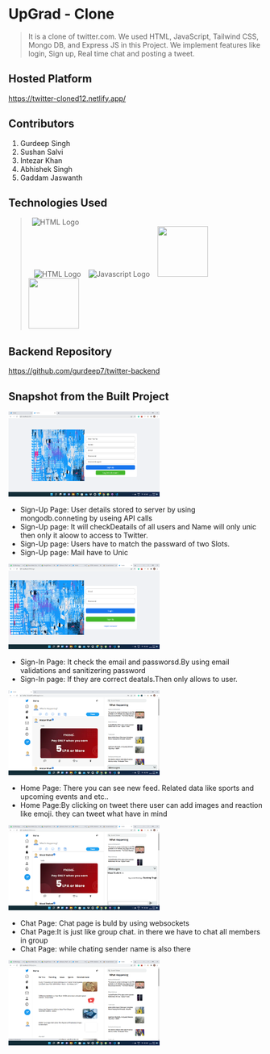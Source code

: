 
# UpGrad - Clone

>It is a clone of twitter.com. We used HTML, JavaScript, Tailwind CSS, Mongo DB, and Express JS in this Project. We implement features like login, Sign up, Real time chat and posting a tweet.


## Hosted Platform

https://twitter-cloned12.netlify.app/

## Contributors

1. Gurdeep Singh
2. Sushan Salvi
3. Intezar Khan
4. Abhishek Singh
5. Gaddam Jaswanth


## Technologies Used
> &ensp;<img src = "https://i.stack.imgur.com/PgcSR.png" width = "100" height = "100" alt = "HTML Logo"/>    
> &ensp; <img src = "https://upload.wikimedia.org/wikipedia/commons/thumb/d/d5/CSS3_logo_and_wordmark.svg/1200px-CSS3_logo_and_wordmark.svg.png" width = "100" height = "100" alt ="HTML Logo"/>
> &ensp; <img src = "https://cdn.iconscout.com/icon/free/png-256/javascript-2752148-2284965.png" width = "100" height = "100" alt = "Javascript Logo">
> &ensp; <img src = "https://cdn.icon-icons.com/icons2/2415/PNG/512/mongodb_plain_wordmark_logo_icon_146423.png" width = "100" height ="100">
> &ensp; <img src = "https://cloud.netlifyusercontent.com/assets/344dbf88-fdf9-42bb-adb4-46f01eedd629/064fc70f-5df3-4333-b9d4-f6abe2f946de/react-wp-app8.png" width = "100" height ="100">

## Backend Repository
https://github.com/gurdeep7/twitter-backend

## Snapshot from the Built Project

 <img src = "images/signup.png" style="width:300px" alt = "Sign Up Page" width = "300"/> &emsp; &emsp;
<ul>
  <li>Sign-Up Page: User details stored to server by using mongodb.conneting by useing API calls</li>
  <li>Sign-Up  page: It will checkDeatails of all users and Name will only unic then only it aloow to access to Twitter.</li>
  <li> Sign-Up  page: Users have to match the passward of two Slots.</li>
  <li>Sign-Up  page: Mail have to Unic</li>
</ul>

 <img src = "images/login.png" style="width:300px" alt = "Login Page" /> 
 <ul>
  <li>Sign-In Page: It check the email and passworsd.By using email validations and sanitizering password</li>
  <li>Sign-In  page: If they are correct deatals.Then only allows to user.</li>
  
</ul>
 <img src = "images/home.png" style="width:300px" alt = "Home Page" />  &emsp;
  <ul>
  <li>Home Page: There you can see new feed. Related data like sports and upcoming events and etc.. </li>
  <li>Home Page:By clicking on tweet there user can add images and reaction like emoji. they can tweet what have in mind</li>
 </ul>
  
 <img src = "images/chat.png" style="width:300px" alt = "Chat Page" /> &emsp;
    <ul>
  <li>Chat  Page: Chat page is buld by using websockets </li>
  <li>Chat Page:It is just like group chat. in there we have to chat all members in group </li>
 <li>Chat Page: while chating sender name is also there </li>
 </ul>
  
 <img src = "images/explore.png" style="width:300px" alt = "Explore Page" /> &emsp; 



